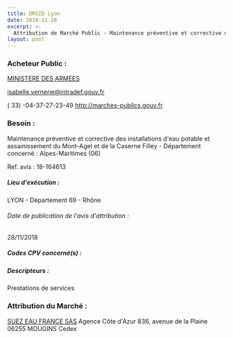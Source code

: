 ```yaml
---
title: DRSID Lyon
date: 2018-11-28
excerpt: >-
  Attribution de Marché Public - Maintenance préventive et corrective des installations d'eau potable et assainissement du Mont-Agel et de la Caserne Filley - Département concerné : Alpes-Maritimes (06)
layout: post
---
```


### Acheteur Public : 
<a href="/acheteur-32/siren-110090016"> MINISTERE DES ARMEES</a><br/>



isabelle.vernerie@intradef.gouv.fr

( 33) -04-37-27-23-49
http://marches-publics.gouv.fr
### Besoin :

Maintenance préventive et corrective des installations d'eau potable et assainissement du Mont-Agel et de la Caserne Filley - Département concerné : Alpes-Maritimes (06)

Ref. avis : 18-164613


##### Lieu d'exécution :

LYON - Département 69 - Rhône

###### Date de publication de l'avis d'attribution : 
28/11/2018

##### Codes CPV concerné(s) :

##### Descripteurs :
Prestations de services <br/>

### Attribution du Marché :
<a href="/entreprise-259/siren-410034607"> SUEZ EAU FRANCE SAS</a>    Agence Côte d'Azur 836, avenue de la Plaine 06255 MOUGINS Cedex <br/>
